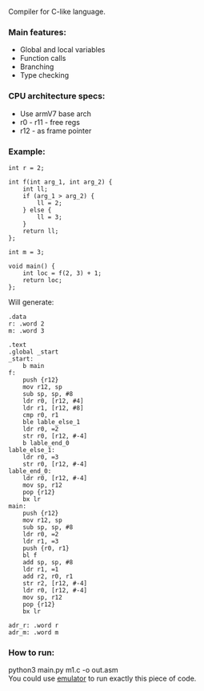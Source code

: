 Compiler for C-like language.  
### Main features:
* Global and local variables
* Function calls
* Branching
* Type checking

### CPU architecture specs:
* Use armV7 base arch
* r0 - r11 - free regs
* r12 - as frame pointer

### Example:
```
int r = 2;

int f(int arg_1, int arg_2) {
    int ll;
    if (arg_1 > arg_2) {
        ll = 2;
    } else {
        ll = 3;
    }
    return ll;
};

int m = 3;

void main() {
    int loc = f(2, 3) + 1;
    return loc;
};
```
Will generate:
```
.data
r: .word 2
m: .word 3

.text
.global _start
_start:
	b main
f:
	push {r12}
	mov r12, sp
	sub sp, sp, #8
	ldr r0, [r12, #4]
	ldr r1, [r12, #8]
	cmp r0, r1
	ble lable_else_1
	ldr r0, =2
	str r0, [r12, #-4]
	b lable_end_0
lable_else_1:
	ldr r0, =3
	str r0, [r12, #-4]
lable_end_0:
	ldr r0, [r12, #-4]
	mov sp, r12
	pop {r12}
	bx lr
main:
	push {r12}
	mov r12, sp
	sub sp, sp, #8
	ldr r0, =2
	ldr r1, =3
	push {r0, r1}
	bl f
	add sp, sp, #8
	ldr r1, =1
	add r2, r0, r1
	str r2, [r12, #-4]
	ldr r0, [r12, #-4]
	mov sp, r12
	pop {r12}
	bx lr

adr_r: .word r
adr_m: .word m
```
### How to run:  
python3 main.py m1.c -o out.asm  
You could use [emulator](https://cpulator.01xz.net/?sys=arm) to run exactly this piece of code.
